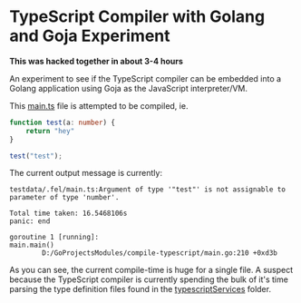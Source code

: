 # TypeScript Compiler with Golang and Goja Experiment

**This was hacked together in about 3-4 hours**

An experiment to see if the TypeScript compiler can be embedded into a Golang application using Goja as the JavaScript interpreter/VM.

This [main.ts](testdata/.fel/main.ts) file is attempted to be compiled, ie.
```ts
function test(a: number) {
	return "hey"
}

test("test");
```

The current output message is currently:
```
testdata/.fel/main.ts:Argument of type '"test"' is not assignable to parameter of type 'number'.

Total time taken: 16.5468106s
panic: end

goroutine 1 [running]:
main.main()
        D:/GoProjectsModules/compile-typescript/main.go:210 +0xd3b
```

As you can see, the current compile-time is huge for a single file. A suspect because the TypeScript compiler is currently spending the bulk of it's time parsing the type definition files found in the [typescriptServices](typescriptServices/v3.4.5) folder.
